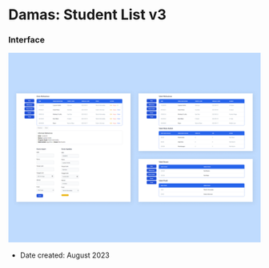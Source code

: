 # Damas: Student List v3

### Interface
![Interface](https://raw.githubusercontent.com/luqmanherifa/luqman-herifa-personal-portfolio-v2/main/public/works/damasv3.png)

- Date created: August 2023
